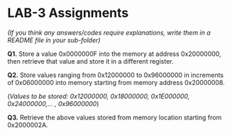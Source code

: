 # LAB-3 Assignments

*(If you think any answers/codes require explanations, write them in a README file in your sub-folder)*

**Q1.** Store a value 0x0000000F into the memory at address 0x20000000, then retrieve that value and store it in a different register.

**Q2.** Store values ranging from 0x12000000 to 0x96000000 in increments of 0x06000000 into memory starting from memory address 0x20000008.

(*Values to be stored: 0x12000000, 0x18000000, 0x1E000000, 0x24000000,... , 0x96000000*)

**Q3.** Retrieve the above values stored from memory location starting from 0x2000002A.
